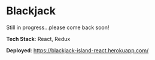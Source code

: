 # Blackjack

Still in progress...please come back soon!

**Tech Stack**: React, Redux

**Deployed**: https://blackjack-island-react.herokuapp.com/
